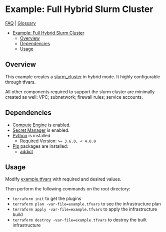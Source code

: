 # Example: Full Hybrid Slurm Cluster

[FAQ](../../../../../docs/faq.md) | [Glossary](../../../../../docs/glossary.md)

<!-- mdformat-toc start --slug=github --no-anchors --maxlevel=6 --minlevel=1 -->

- [Example: Full Hybrid Slurm Cluster](#example-full-hybrid-slurm-cluster)
  - [Overview](#overview)
  - [Dependencies](#dependencies)
  - [Usage](#usage)

<!-- mdformat-toc end -->

## Overview

This example creates a
[slurm_cluster](../../../../modules/slurm_cluster/README.md) in hybrid mode. It
highly configurable through tfvars.

All other components required to support the slurm cluster are minimally created
as well: VPC; subnetwork; firewall rules; service accounts.

## Dependencies

- [Compute Engine](../../../../../docs/glossary.md#compute-engine) is enabled.
- [Secret Manager](../../../../../docs/glossary.md#secret-manager) is enabled.
- [Python](../../../../../docs/glossary.md#python) is installed.
  - Required Version: `>= 3.6.0, < 4.0.0`
- [Pip](../../../../../docs/glossary.md#pip) packages are installed:
  - [addict](https://pypi.org/project/addict/)

## Usage

Modify [example.tfvars](./example.tfvars) with required and desired values.

Then perform the following commands on the root directory:

- `terraform init` to get the plugins
- `terraform plan -var-file=example.tfvars` to see the infrastructure plan
- `terraform apply -var-file=example.tfvars` to apply the infrastructure build
- `terraform destroy -var-file=example.tfvars` to destroy the built
  infrastructure
